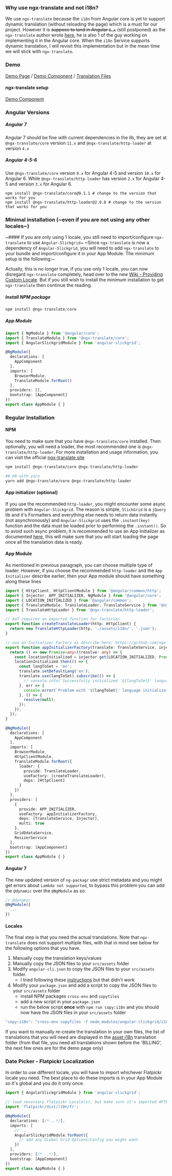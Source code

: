 ### Why use ngx-translate and not i18n?
We use `ngx-translate` because the `i18n` from Angular core is yet to support dynamic translation (without reloading the page) which is a must for our project. However it is ~~suppose to land in Angular `6.x`~~ (still postponed) as the `ngx-translate` author wrote [here](https://github.com/ngx-translate/core/issues/495#issuecomment-325570932), he is also 1 of the guy working on implementing it in the Angular core. When the `i18n` Service supports dynamic translation, I will revisit this implementation but in the mean time we will stick with `ngx-translate`.

### Demo
[Demo Page](https://ghiscoding.github.io/Angular-Slickgrid/#/localization) / [Demo Component](https://github.com/ghiscoding/angular-slickgrid/blob/master/src/app/examples/grid-localization.component.ts) / [Translation Files](https://github.com/ghiscoding/angular-slickgrid/blob/master/src/assets/i18n)

#### ngx-translate setup
[Demo Component](https://github.com/ghiscoding/angular-slickgrid/blob/master/src/app)

### Angular Versions
##### Angular 7
Angular 7 should be fine with current dependencies in the lib, they are set at `@ngx-translate/core` version `11.x` and `@ngx-translate/http-loader` at version `4.x`

##### Angular 4-5-6
Use `@ngx-translate/core` version `9.x` for Angular 4-5 and version `10.x` for Angular 6. While `@ngx-translate/http-loader` has version `2.x` for Angular 4-5 and version `3.x` for Angular 6.
```
npm install @ngx-translate/core@9.1.1 # change to the version that works for you
npm install @ngx-translate/http-loader@2.0.0 # change to the version that works for you
```

### Minimal installation (~even if you are not using any other locales~)
~#### If you are only using 1 locale, you still need to import/configure `ngx-translate` to use `Angular-Slickgrid`~
~Since `ngx-translate` is now a dependency of `Angular-Slickgrid`, you will need to add `ngx-translate` to your bundle and import/configure it in your App Module. The minimum setup is the following:~

Actually, this is no longer true, if you use only 1 locale, you can now disregard `ngx-translate` completely, head over to the new [Wiki - Providing Custom Locale](Localization-with-Custom-Locales.md). But if you still wish to install the minimum installation to get `ngx-translate` then continue the reading.

##### Install NPM package
```typescript
npm install @ngx-translate/core
```
##### App Module
```typescript
import { NgModule } from '@angular/core';
import { TranslateModule } from '@ngx-translate/core';
import { AngularSlickgridModule } from 'angular-slickgrid';

@NgModule({
  declarations: [
    AppComponent
  ],
  imports: [
    BrowserModule,
    TranslateModule.forRoot()
  ],
  providers: [],
  bootstrap: [AppComponent]
})
export class AppModule { }
```

### Regular Installation
#### NPM
You need to make sure that you have `@ngx-translate/core` installed. Then optionally, you will need a loader, the most recommended one is `@ngx-translate/http-loader`. For more installation and usage information, you can visit the official [ngx-translate site](https://github.com/ngx-translate/core#installation)
```bash
npm install @ngx-translate/core @ngx-translate/http-loader

## OR with yarn
yarn add @ngx-translate/core @ngx-translate/http-loader
```

#### App initializer (optional)
If you use the recommended `http-loader`, you might encounter some async problem with `Angular-Slickgrid`. The reason is simple, `SlickGrid` is a `jQuery` lib and it's Formatters and everything else needs to return data instantly (not asynchronously) and `Angular-Slickgrid` uses the `.instant(key)` function and the data must be loaded prior to performing the `.instant()`. So to avoid such async problem, it is recommended to use an App Initializer as documented [here](https://github.com/ngx-translate/core/issues/517#issuecomment-299637956), this will make sure that you will start loading the page once all the translation data is ready.

#### App Module
As mentioned in previous paragraph, you can choose multiple type of loader. However, if you choose the recommended `http-loader` and the `App Initializer` describe earlier, then your App module should have something along these lines
```typescript
import { HttpClient, HttpClientModule } from '@angular/common/http';
import { Injector, APP_INITIALIZER, NgModule } from '@angular/core';
import { LOCATION_INITIALIZED } from '@angular/common';
import { TranslateModule, TranslateLoader, TranslateService } from '@ngx-translate/core';
import { TranslateHttpLoader } from '@ngx-translate/http-loader';

// AoT requires an exported function for factories
export function createTranslateLoader(http: HttpClient) {
  return new TranslateHttpLoader(http, './assets/i18n/', '.json');
}

// use an Initializer Factory as describe here: https://github.com/ngx-translate/core/issues/517#issuecomment-299637956
export function appInitializerFactory(translate: TranslateService, injector: Injector) {
  return () => new Promise<any>((resolve: any) => {
    const locationInitialized = injector.get(LOCATION_INITIALIZED, Promise.resolve(null));
    locationInitialized.then(() => {
      const langToSet = 'en';
      translate.setDefaultLang('en');
      translate.use(langToSet).subscribe(() => {
        // console.info(`Successfully initialized '${langToSet}' language.'`);
      }, err => {
        console.error(`Problem with '${langToSet}' language initialization.'`);
      }, () => {
        resolve(null);
      });
    });
  });
}

@NgModule({
  declarations: [
    AppComponent
  ],
  imports: [
    BrowserModule,
    HttpClientModule,
    TranslateModule.forRoot({
      loader: {
        provide: TranslateLoader,
        useFactory: (createTranslateLoader),
        deps: [HttpClient]
      }
    })
  ],
  providers: [
    {
      provide: APP_INITIALIZER,
      useFactory: appInitializerFactory,
      deps: [TranslateService, Injector],
      multi: true
    },
    GridOdataService,
    ResizerService
  ],
  bootstrap: [AppComponent]
})
export class AppModule { }
```

#### Angular 7
The new updated version of `ng-packagr` use strict metadata and you might get errors about `Lambda not supported`, to bypass this problem you can add the `@dynamic` over the `@NgModule` as so:
```ts
// @dynamic
@NgModule({
  ...
})
```

#### Locales
The final step is that you need the actual translations. Note that `ngx-translate` does not support multiple files, with that in mind see below for the following options that you have.
1. Manually copy the translation keys/values
2. Manually copy the JSON files to your `src/assets` folder
2. Modify `angular-cli.json` to copy the JSON files to your `src/assets` folder.
   - I tried following these [instructions](https://github.com/angular/angular-cli/issues/3555#issuecomment-351772402) but that didn't work
3. Modify your `package.json` and add a script to copy the JSON files to your `src/assets` folder
   - install NPM packages `cross-env` and `copyfiles`
   - add a new script in your `package.json`
   - run the below script **once** with `npm run copy:i18n` and you should now have the JSON files in your `src/assets` folder
```typescript
"copy:i18n": "cross-env copyfiles -f node_modules/angular-slickgrid/i18n/*.json src/assets/i18n"
```
If you want to manually re-create the translation in your own files, the list of translations that you will need are displayed in the [asset i18n](https://github.com/ghiscoding/angular-slickgrid/tree/master/src/assets/i18n) translation folder (from that file, you need all translations shown before the 'BILLING', the next few ones are for the demo page only)

### Date Picker - Flatpickr Localization
In order to use different locale, you will have to import whichever Flatpickr locale you need. The best place to do these imports is in your App Module so it's global and you do it only once.

```ts
import { AngularSlickgridModule } from 'angular-slickgrid';

// load necessary Flatpickr Locale(s), but make sure it's imported AFTER the SlickgridModule import
import 'flatpickr/dist/l10n/fr';

@NgModule({
  declarations: [/*...*/],
  imports: [
    // ...
    AngularSlickgridModule.forRoot({
      // add any Global Grid Options/Config you might want
    })
  ],
  providers: [/*...*/],
  bootstrap: [AppComponent]
})
export class AppModule { }
```
